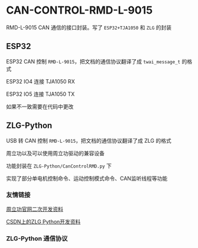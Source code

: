 # CAN-CONTROL-RMD-L-9015

RMD-L-9015 CAN 通信的接口封装。写了 `ESP32+TJA1050` 和 `ZLG` 的封装

## ESP32

ESP32 CAN 控制 `RMD-L-9015`，把文档的通信协议翻译了成 `twai_message_t` 的格式

ESP32 IO4 连接 TJA1050 RX

ESP32 IO5 连接 TJA1050 TX

如果不一致需要在代码中更改

## ZLG-Python

USB 转 CAN 控制 `RMD-L-9015`，把文档的通信协议翻译了成 ZLG 的格式

周立功以及可以使用周立功驱动的兼容设备

功能封装在 `ZLG-Python/CanControlRMD.py` 下

实现了部分单电机控制命令、运动控制模式命令、CAN监听线程等功能

### 友情链接

[周立功官网二次开发资料](https://manual.zlg.cn/web/#/152?page_id=5332)

[CSDN上的ZLG Python开发资料](https://blog.csdn.net/weifengdq/article/details/117482461)


### ZLG-Python 通信协议

